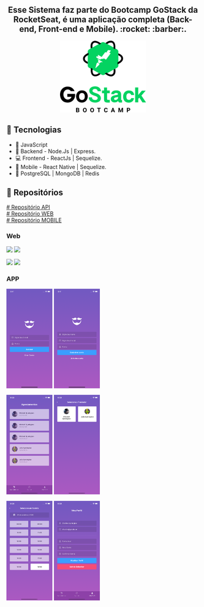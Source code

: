 <h2 align="center">
Esse Sistema faz parte do Bootcamp GoStack da RocketSeat, é uma aplicação completa (Back-end, Front-end e Mobile). :rocket: :barber:.</br>
</h2>
 
<p align="center"> 
 <img 
    src=".github/68747470733a2f2f726f636b6574736561742d63646e2e73332d73612d656173742d312e616d617a6f6e6177732e636f6d2f626f6f7463616d702d6865616465722e706e67 (1).png"/>
</p>
 
## :rocket: Tecnologias
- :blue_book: JavaScript
- :file_folder: Backend - Node.Js | Express.
- :computer: Frontend - ReactJs | Sequelize.
- :iphone: Mobile - React Native | Sequelize.
- :floppy_disk: PostgreSQL | MongoDB | Redis

## :open_file_folder: Repositórios
<a href="https://github.com/MitchellSymington/gobarber-api"># Repositório API</a> </br>
<a href="https://github.com/MitchellSymington/gobarber-web"># Repositório WEB</a> </br>
<a href="https://github.com/MitchellSymington/gobarber"># Repositório MOBILE</a> </br>


### Web
<p float="left"> 
 <img height="260" src=".github/Captura de Tela 2020-10-22 às 20.19.50.png"/>
 <img height="260" src=".github/Captura de Tela 2020-10-22 às 20.19.20.png"/>
</p>

<p float="left"> 
 <img height="260" src=".github/Captura de Tela 2020-10-22 às 20.19.30.png"/>
 <img height="260" src=".github/Captura de Tela 2020-10-22 às 20.19.25.png"/>
</p>

### APP
<p float="left"> 
 <img height="260" src=".github/Simulator Screen Shot - iPhone 11 - 2020-10-25 at 18.41.32.png"/>
 <img height="260" src=".github/Simulator Screen Shot - iPhone 11 - 2020-10-25 at 18.41.39.png"/>
</p>

<p float="left"> 
 <img height="260" src=".github/Simulator Screen Shot - iPhone 11 - 2020-10-25 at 18.58.39.png"/>
 <img height="260" src=".github/Simulator Screen Shot - iPhone 11 - 2020-10-25 at 18.59.24.png"/>
</p>

<p float="left"> 
 <img height="260" src=".github/Simulator Screen Shot - iPhone 11 - 2020-10-25 at 18.59.29.png"/>
 <img height="260" src=".github/Simulator Screen Shot - iPhone 11 - 2020-10-25 at 18.59.42.png"/>
</p>

```Tecnologias

```

